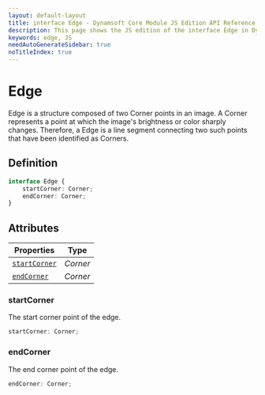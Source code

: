 ```yaml
---
layout: default-layout
title: interface Edge - Dynamsoft Core Module JS Edition API Reference
description: This page shows the JS edition of the interface Edge in Dynamsoft Core Module.
keywords: edge, JS
needAutoGenerateSidebar: true
noTitleIndex: true
---
```


# Edge

Edge is a structure composed of two Corner points in an image. A Corner represents a point at which the image's brightness or color sharply changes. Therefore, a Edge is a line segment connecting two such points that have been identified as Corners.

## Definition

```typescript
interface Edge {
    startCorner: Corner;
    endCorner: Corner;
}
```

## Attributes
  
| Properties | Type |
|---------- | ---- |
| [`startCorner`](#startcorner) | *Corner* |
| [`endCorner`](#endcorner) | *Corner* |

### startCorner

The start corner point of the edge.

```typescript
startCorner: Corner;
```

### endCorner

The end corner point of the edge.

```typescript
endCorner: Corner;
```
